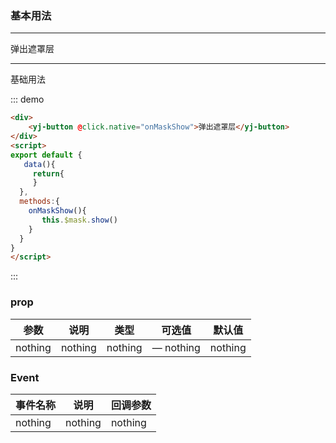 

### 基本用法
---
<div class="demon-block">
    <yj-button @click.native="onMaskShow">弹出遮罩层</yj-button>
</div>
<script>
export default {
   data(){
     return{
     }
  },
  methods:{
    onMaskShow(e){
       this.$mask.show()
    }
  }
}
</script>

---

基础用法

::: demo
```html
<div>
    <yj-button @click.native="onMaskShow">弹出遮罩层</yj-button>
</div>
<script>
export default {
   data(){
     return{
     }
  },
  methods:{
    onMaskShow(){
       this.$mask.show()
    }
  }
}
</script>

```
:::


### prop
| 参数      | 说明                                 | 类型      | 可选值       | 默认值   |
|---------- |------------------------------------ |---------- |------------- |-------- |
|nothing      |	nothing |	nothing   |	— nothing          | nothing |
### Event
| 事件名称      | 说明       | 回调参数   |
|------------- |----------- |---------  |
|nothing         |nothing| nothing  |
